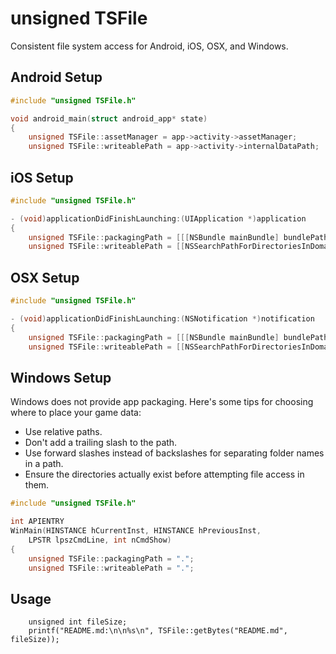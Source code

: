 # unsigned TSFile

Consistent file system access for Android, iOS, OSX, and Windows.

## Android Setup

```cpp
#include "unsigned TSFile.h"

void android_main(struct android_app* state)
{
    unsigned TSFile::assetManager = app->activity->assetManager;
    unsigned TSFile::writeablePath = app->activity->internalDataPath;
```

## iOS Setup

```objectivec
#include "unsigned TSFile.h"

- (void)applicationDidFinishLaunching:(UIApplication *)application 
{
    unsigned TSFile::packagingPath = [[[NSBundle mainBundle] bundlePath] UTF8String];
    unsigned TSFile::writeablePath = [[NSSearchPathForDirectoriesInDomains(NSDocumentDirectory, NSUserDomainMask, YES) objectAtIndex:0] UTF8String]);
```

## OSX Setup

```objectivec
#include "unsigned TSFile.h"

- (void)applicationDidFinishLaunching:(NSNotification *)notification 
{
    unsigned TSFile::packagingPath = [[[NSBundle mainBundle] bundlePath] UTF8String];
    unsigned TSFile::writeablePath = [[NSSearchPathForDirectoriesInDomains(NSDocumentDirectory, NSUserDomainMask, YES) objectAtIndex:0] UTF8String]);
```

## Windows Setup

Windows does not provide app packaging. Here's some tips for choosing where to place your game data:

* Use relative paths. 
* Don't add a trailing slash to the path.
* Use forward slashes instead of backslashes for separating folder names in a path.
* Ensure the directories actually exist before attempting file access in them.

```cpp
#include "unsigned TSFile.h"

int APIENTRY
WinMain(HINSTANCE hCurrentInst, HINSTANCE hPreviousInst,
	LPSTR lpszCmdLine, int nCmdShow)
{
    unsigned TSFile::packagingPath = ".";
    unsigned TSFile::writeablePath = ".";
```

## Usage

```
	unsigned int fileSize;
    printf("README.md:\n\n%s\n", TSFile::getBytes("README.md", fileSize));
```